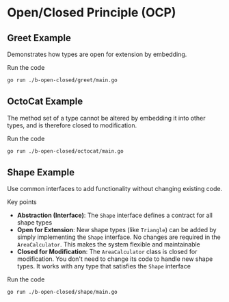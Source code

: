 # Open/Closed Principle (OCP)


## Greet Example

Demonstrates how types are open for extension by embedding.

Run the code 
```bash
go run ./b-open-closed/greet/main.go
```


## OctoCat Example

The method set of a type cannot be altered by embedding it into other types, and is therefore closed to modification.

Run the code 
```bash
go run ./b-open-closed/octocat/main.go
```


## Shape Example

Use common interfaces to add functionality without changing existing code.

Key points
- **Abstraction (Interface)**: The `Shape` interface defines a contract for all shape types
- **Open for Extension**: New shape types (like `Triangle`) can be added by simply implementing the `Shape` interface. No changes are required in the `AreaCalculator`. This makes the system flexible and maintainable
- **Closed for Modification**: The `AreaCalculator` class is closed for modification. You don't need to change its code to handle new shape types. It works with any type that satisfies the `Shape` interface

Run the code 
```bash
go run ./b-open-closed/shape/main.go
```

